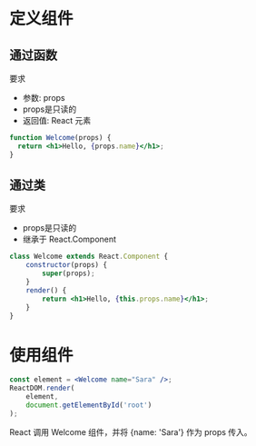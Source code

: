 # 定义组件

## 通过函数

要求
- 参数: props
- props是只读的
- 返回值: React 元素
```jsx
function Welcome(props) {
  return <h1>Hello, {props.name}</h1>;
}
```

## 通过类

要求
- props是只读的
- 继承于 React.Component
```jsx
class Welcome extends React.Component {
    constructor(props) {
        super(props);
    }
    render() {
        return <h1>Hello, {this.props.name}</h1>;
    }
}
```

# 使用组件

```jsx
const element = <Welcome name="Sara" />;
ReactDOM.render(
    element,
    document.getElementById('root')
);
```
React 调用 Welcome 组件，并将 {name: 'Sara'} 作为 props 传入。
